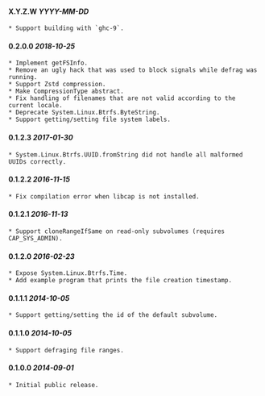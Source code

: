 #### X.Y.Z.W *YYYY-MM-DD*

	* Support building with `ghc-9`.

#### 0.2.0.0 *2018-10-25*

	* Implement getFSInfo.
	* Remove an ugly hack that was used to block signals while defrag was running.
	* Support Zstd compression.
	* Make CompressionType abstract.
	* Fix handling of filenames that are not valid according to the current locale.
	* Deprecate System.Linux.Btrfs.ByteString.
	* Support getting/setting file system labels.

#### 0.1.2.3 *2017-01-30*

	* System.Linux.Btrfs.UUID.fromString did not handle all malformed
	UUIDs correctly.

#### 0.1.2.2 *2016-11-15*

	* Fix compilation error when libcap is not installed.

#### 0.1.2.1 *2016-11-13*

	* Support cloneRangeIfSame on read-only subvolumes (requires
	CAP_SYS_ADMIN).

#### 0.1.2.0 *2016-02-23*

	* Expose System.Linux.Btrfs.Time.
	* Add example program that prints the file creation timestamp.

#### 0.1.1.1 *2014-10-05*

	* Support getting/setting the id of the default subvolume.

#### 0.1.1.0 *2014-10-05*

	* Support defraging file ranges.

#### 0.1.0.0 *2014-09-01*

	* Initial public release.
